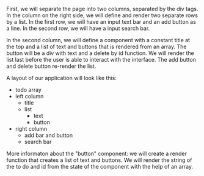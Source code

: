 First, we will separate the page into two columns, separated by the div tags. In the column on the right side, we will define and render two separate rows by a list. In the first row, we will have an input text bar and an add button as a line. In the second row, we will have a input search bar. 

In the second column, we will define a component with a constant title at the top and a list of text and buttons that is rendered from an array. The button will be a div with text and a delete by id function. We will render the list last before the user is able to interact with the interface. The add button and delete button re-render the list. 

A layout of our application will look like this:

- todo array
- left column
    - title
    - list 
        - text 
        - button
- right column
    - add bar and button
    - search bar 

More informaton about the "button" component: we will create a render function that creates a list of text and buttons. We will render the string of the to do and id from the state of the component with the help of an array. 